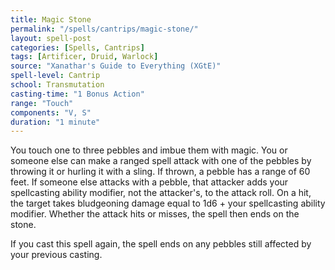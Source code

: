 ```yaml
---
title: Magic Stone
permalink: "/spells/cantrips/magic-stone/"
layout: spell-post
categories: [Spells, Cantrips]
tags: [Artificer, Druid, Warlock]
source: "Xanathar's Guide to Everything (XGtE)"
spell-level: Cantrip
school: Transmutation
casting-time: "1 Bonus Action"
range: "Touch"
components: "V, S"
duration: "1 minute"
---
```


You touch one to three pebbles and imbue them with magic. You or someone else can make a ranged spell attack with one of the pebbles by throwing it or hurling it with a sling. If thrown, a pebble has a range of 60 feet. If someone else attacks with a pebble, that attacker adds your spellcasting ability modifier, not the attacker's, to the attack roll. On a hit, the target takes bludgeoning damage equal to 1d6 + your spellcasting ability modifier. Whether the attack hits or misses, the spell then ends on the stone.

If you cast this spell again, the spell ends on any pebbles still affected by your previous casting.